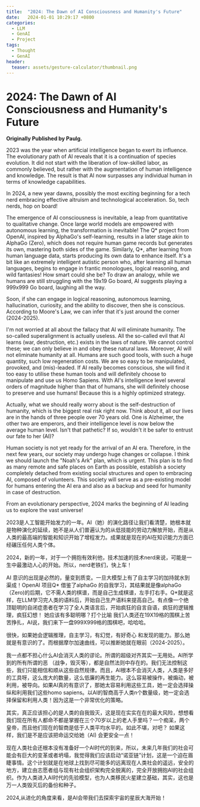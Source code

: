 ```yaml
---
title:  "2024: The Dawn of AI Consciousness and Humanity's Future"
date:   2024-01-01 10:29:17 +0800
categories:
  - LLM
  - GenAI
  - Project
tags:
  - Thought
  - GenAI
header:
  teaser: assets/gesture-calculator/thumbnail.png
---
```


# 2024: The Dawn of AI Consciousness and Humanity's Future #
**Originally Published by Paulg.**

2023 was the year when artificial intelligence began to exert its influence. The evolutionary path of AI reveals that it is a continuation of species evolution. It did not start with the liberation of low-skilled labor, as commonly believed, but rather with the augmentation of human intelligence and knowledge. The result is that AI now surpasses any individual human in terms of knowledge capabilities.

In 2024, a new year dawns, possibly the most exciting beginning for a tech nerd embracing effective altruism and technological acceleration. So, tech nerds, hop on board!

The emergence of AI consciousness is inevitable, a leap from quantitative to qualitative change. Once large world models are empowered with autonomous learning, the transformation is inevitable! The Q* project from OpenAI, inspired by AlphaGo's self-learning, results in a later stage akin to AlphaGo (Zero), which does not require human game records but generates its own, mastering both sides of the game. Similarly, Q*, after learning from human language data, starts producing its own data to enhance itself. It's a bit like an extremely intelligent autistic person who, after learning all human languages, begins to engage in frantic monologues, logical reasoning, and wild fantasies! How smart could she be? To draw an analogy, while we humans are still struggling with the 19x19 Go board, AI suggests playing a 999x999 Go board, laughing all the way.

Soon, if she can engage in logical reasoning, autonomous learning, hallucination, curiosity, and the ability to discover, then she is conscious. According to Moore's Law, we can infer that it's just around the corner (2024-2025).

I'm not worried at all about the fallacy that AI will eliminate humanity. The so-called superalignment is actually useless. All the so-called evil that AI learns (war, destruction, etc.) exists in the laws of nature. We cannot control these; we can only believe in and obey these natural laws. Moreover, AI will not eliminate humanity at all. Humans are such good tools, with such a huge quantity, such low regeneration costs. We are so easy to be manipulated, provoked, and (mis)-leaded. If AI really becomes conscious, she will find it too easy to utilise these human tools and will definitely choose to manipulate and use us Homo Sapiens. With AI's intelligence level several orders of magnitude higher than that of humans, she will definitely choose to preserve and use humans! Because this is a highly optimized strategy.

Actually, what we should really worry about is the self-destruction of humanity, which is the biggest real risk right now. Think about it, all our lives are in the hands of three people over 70 years old. One is Alzheimer, the other two are emperors, and their intelligence level is now below the average human level. Isn't that pathetic? If so, wouldn't it be safer to entrust our fate to her (AI)?

Human society is not yet ready for the arrival of an AI era. Therefore, in the next few years, our society may undergo huge changes or collapse. I think we should launch the "Noah's Ark" plan, which is urgent. This plan is to find as many remote and safe places on Earth as possible, establish a society completely detached from existing social structures and open to embracing AI, composed of volunteers. This society will serve as a pre-existing model for humans entering the AI era and also as a backup and seed for humanity in case of destruction.

From an evolutionary perspective, 2024 marks the beginning of AI leading us to explore the vast universe!

2023是人工智能开始发力的一年。AI（她）的演化路径让我们看清楚，她根本就是物种演化的延续，她不是从人们普遍认为的从低技能的劳动力解放开始，而是从人类的最高端的智能和知识开始了增程发力。成果就是现在的AI在知识能力方面已经碾压任何人类个体。

2024，新的一年，对于一个拥抱有效利他，技术加速的技术nerd来说，可能是一生中最激动人心的开始。所以，nerd老铁们，快上车！

AI 意识的出现是必然的，量变到质变。一旦大模型上有了自主学习的加持就水到渠成！OpenAI 项目Q* 借鉴了alphaGo 的自我学习，其结果就是像alphaGo（Zero)的后期，它不需人类的棋谱，而是自己生成棋谱，左手打右手。Q*就是这样，在LLM学习完人类的语料后，开始自己生产语料来提高自己。有点像一个绝顶聪明的自闭症患者在学习了全人类语言后，开始疯狂的自言自语，疯狂的逻辑推理，疯狂幻想！ 她应该有多聪明哪？打个比喻 我们人类还在19X19格的围棋上苦苦挣扎，AI说，我们来下一盘999X999格的围棋吧，哈哈哈。

很快，如果她会逻辑推理，自主学习，有幻觉，有好奇心 和发现的能力。那么她就是有意识的了。而根据摩尔加速曲线，可以推断她就在眼前（2024-2025）。

我一点都不担心什么AI会消灭人类的谬论。所谓的超级对齐其实一无用处。AI所学到的所有所谓的恶 （战争，毁灭等），都是自然法则中存在的。我们无法控制这些，我们只能相信和顺从这些自然规律。而且，AI根本不会消灭人类，人类是多好的工具呀，这么庞大的数量，这么低廉的再生能力。这么容易被操作，被煽动，被利用，被导向。如果AI真的有意识了，那她太容易利用这些工具，她一定会选择操纵和利用我们这些homo sapiens。以AI的智商高于人类n个数量级，她一定会选择保留和利用人类！因为这是一个非常优化的策略。

其实，真正应该担心的是人类的自我毁灭，这是现在实实在在的最大风险，想想看我们现在所有人都命不都是掌握在三个70岁以上的老人手里吗？一个痴呆，两个皇帝，而且他们现在的智商是低于人类平均水平的。如此不堪，对吧？ 如果这样，我们是不是应该把命运交给她（AI) 会更安全一点！

现在人类社会还根本没有准备好一个AI时代的到来，所以，未来几年我们的社会可能会有巨大的变革或者坍塌，我觉得我们应该启动“诺亚链”计划，这是一个迫在眉睫事情。这个计划就是在地球上找到尽可能多的远离现在人类社会的遥远，安全的地方，建立由志愿者组与现有社会组织架构完全脱离的，完全开放拥抱AI的社会组织。作为人类进入AI时代的先验模型，也为人类移民火星建立基础，其实，这也是万一人类毁灭后的备份和种子。

2024,从进化的角度来看，是AI会带我们去探索宇宙的星辰大海开始！